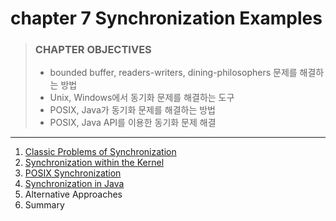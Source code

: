 # chapter 7 Synchronization Examples

> ### CHAPTER OBJECTIVES
>
> - bounded buffer, readers-writers, dining-philosophers 문제를 해결하는 방법
> - Unix, Windows에서 동기화 문제를 해결하는 도구
> - POSIX, Java가 동기화 문제를 해결하는 방법
> - POSIX, Java API를 이용한 동기화 문제 해결


---

1. [Classic Problems of Synchronization](1_Classic_Problems_of_Synchronization/README.md)
2. [Synchronization within the Kernel](2_Synchronization_within_the_Kernel/README.md)
3. [POSIX Synchronization](3_POSIX_Synchronization/README.md)
4. [Synchronization in Java](4_Synchronization_in_Java/README.md)
5. Alternative Approaches
6. Summary


